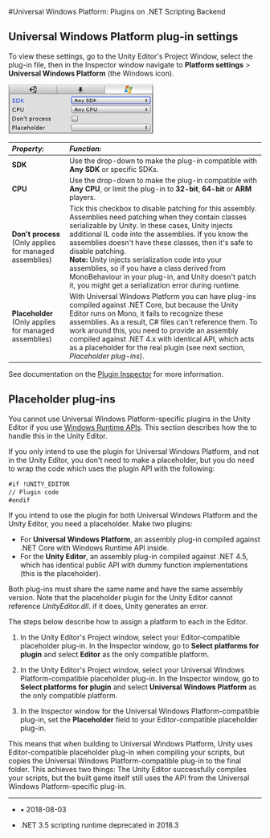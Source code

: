 #Universal Windows Platform: Plugins on .NET Scripting Backend

## Universal Windows Platform plug-in settings

To view these settings, go to the Unity Editor's Project Window, select the plug-in file, then in the Inspector window navigate to __Platform settings__ &gt; __Universal Windows Platform__ (the Windows icon).

![Universal Windows Platform plug-in settings](../uploads/Main/PluginInspectorWSATab.png)

|**_Property:_** |**_Function:_** |
|:---|:---|
|__SDK__ |Use the drop-down to make the plug-in compatible with __Any SDK__ or specific SDKs. |
|__CPU__ |Use the drop-down to make the plug-in compatible with __Any CPU__, or limit the plug-in to __32-bit__, __64-bit__ or __ARM__ players. |
|__Don't process__ <br/>(Only applies for managed assemblies) |Tick this checkbox to disable patching for this assembly. Assemblies need patching when they contain classes serializable by Unity. In these cases, Unity injects additional IL code into the assemblies. If you know the assemblies doesn't have these classes, then it's safe to disable patching. <br/>**Note:**  Unity injects serialization code into your assemblies, so if you have a class derived from MonoBehaviour in your plug-in, and Unity doesn't patch it, you might get a serialization error during runtime. |
|__Placeholder__ <br/>(Only applies for managed assemblies) | With Universal Windows Platform you can have plug-ins compiled against .NET Core, but because the Unity Editor runs on Mono, it fails to recognize these assemblies. As a result, C# files can't reference them. To work around this, you need to provide an assembly compiled against .NET 4.x with identical API, which acts as a placeholder for the real plugin (see next section, _Placeholder plug-ins_). |

See documentation on the [Plugin Inspector](PluginInspector) for more information.

## Placeholder plug-ins

You cannot use Universal Windows Platform-specific plugins in the Unity Editor if you use [Windows Runtime APIs](http://msdn.microsoft.com/en-us/library/windows/apps/br211377.aspx). This section describes how the to handle this in the Unity Editor. 

If you only intend to use the plugin for Universal Windows Platform, and not in the Unity Editor, you don't need to make a placeholder, but you do need to wrap the code which uses the plugin API with the following:

```
#if !UNITY_EDITOR
// Plugin code
#endif
```

If you intend to use the plugin for both Universal Windows Platform and the Unity Editor, you need a placeholder. Make two plugins:

* For **Universal Windows Platform**, an assembly plug-in compiled against .NET Core with Windows Runtime API inside.
* For the **Unity Editor**, an assembly plug-in compiled against .NET 4.5, which has identical public API with dummy function implementations (this is the placeholder).

Both plug-ins must share the same name and have the same assembly version. Note that the placeholder plugin for the Unity Editor cannot reference _UnityEditor.dll_. if it does, Unity generates an error.

The steps below describe how to assign a platform to each in the Editor.

1. In the Unity Editor's Project window, select your Editor-compatible placeholder plug-in. In the Inspector window, go to __Select platforms for plugin__ and select __Editor__ as the only compatible platform.

1. In the Unity Editor's Project window, select your Universal Windows Platform-compatible placeholder plug-in. In the Inspector window, go to __Select platforms for plugin__ and select __Universal Windows Platform__ as the only compatible platform.

1. In the Inspector window for the Universal Windows Platform-compatible plug-in, set the __Placeholder__ field to your Editor-compatible placeholder plug-in.

This means that when building to Universal Windows Platform, Unity uses Editor-compatible placeholder plug-in when compiling your scripts, but copies the Universal Windows Platform-compatible plug-in to the final folder. This achieves two things: The Unity Editor successfully compiles your scripts, but the built game itself still uses the API from the Universal Windows Platform-specific plug-in.

---
* <span class="page-edit">• 2018-08-03  <!-- include IncludeTextAmendPageSomeEdit --></span><br/>

* <span class="page-history">.NET 3.5 scripting runtime deprecated in 2018.3</span>
